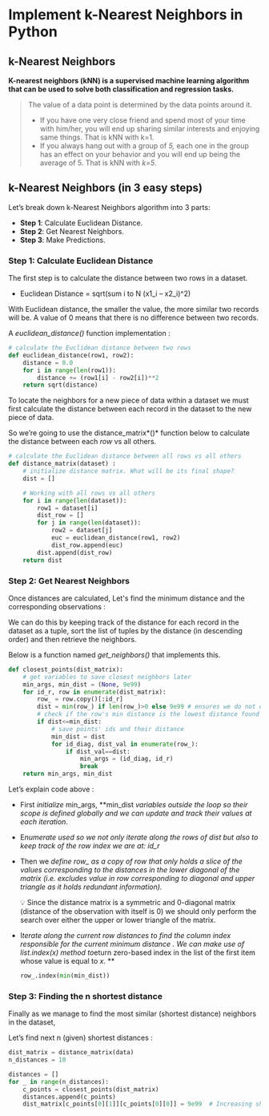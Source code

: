 # Implement k-Nearest Neighbors in Python

## k-Nearest Neighbors

**K-nearest neighbors (kNN) is a supervised machine learning algorithm that can be used to solve both classification and regression tasks.** 

> The value of a data point is determined by the data points around it.
> 
> - If you have one very close friend and spend most of your time with him/her, you will end up sharing similar interests and enjoying same things. That is kNN with k=1.
> - If you always hang out with a group of *5,* each one in the group has an effect on your behavior and you will end up being the average of 5. That is kNN with *k=5*.

## k-Nearest Neighbors (in 3 easy steps)

Let’s break down k-Nearest Neighbors algorithm into 3 parts:

- **Step 1**: Calculate Euclidean Distance.
- **Step 2**: Get Nearest Neighbors.
- **Step 3**: Make Predictions.

### Step 1: Calculate Euclidean Distance

The first step is to calculate the distance between two rows in a dataset.

- Euclidean Distance = sqrt(sum i to N (x1_i – x2_i)^2)

With Euclidean distance, the smaller the value, the more similar two records will be. A value of 0 means that there is no difference between two records.

A *euclidean_distance()* function implementation :

```python
# calculate the Euclidean distance between two rows
def euclidean_distance(row1, row2):
    distance = 0.0
    for i in range(len(row1)):
        distance += (row1[i] - row2[i])**2
    return sqrt(distance)
```

To locate the neighbors for a new piece of data within a dataset we must first calculate the distance between each record in the dataset to the new piece of data. 

So we’re going to use the distance_matrix*()* function below to calculate the distance between each *row* vs all others.

```python
# calculate the Euclidean distance between all rows vs all others
def distance_matrix(dataset) :
    # initialize distance matrix. What will be its final shape?
    dist = []

    # Working with all rows vs all others
    for i in range(len(dataset)):
        row1 = dataset[i]
        dist_row = []
        for j in range(len(dataset)):
            row2 = dataset[j]
            euc = euclidean_distance(row1, row2)
            dist_row.append(euc)
        dist.append(dist_row)
    return dist
```

### Step 2: Get Nearest Neighbors

Once distances are calculated, Let's find the  minimum distance and the corresponding observations :

We can do this by keeping track of the distance for each record in the dataset as a tuple, sort the list of tuples by the distance (in descending order) and then retrieve the neighbors.

Below is a function named *get_neighbors()* that implements this.

```python
def closest_points(dist_matrix):
    # get variables to save closest neighbors later
    min_args, min_dist = (None, 9e99)
    for id_r, row in enumerate(dist_matrix):
        row_ = row.copy()[:id_r]
        dist = min(row_) if len(row_)>0 else 9e99 # ensures we do not call the min() function on an empty list
        # check if the row's min distance is the lowest distance found so far
        if dist<=min_dist:
            # save points' ids and their distance
            min_dist = dist 
            for id_diag, dist_val in enumerate(row_):
                if dist_val==dist:
                    min_args = (id_diag, id_r)
                    break
    return min_args, min_dist
```

Let’s explain code above :

- First *initialize* min_args,  **min_dist *variables outside the loop so their scope is defined globally and we can update and track their values at each iteration.*
- E*numerate used so we not only iterate along the rows of dist but also to keep track of the row index we are at: id_r*
- Then we *define row_ as a copy of row that only holds a slice of the values corresponding to the distances in the lower diagonal of the matrix (i.e. excludes value in row corresponding to diagonal and upper triangle as it holds redundant information).*
    
    <aside>
    💡 Since the distance matrix is a symmetric and 0-diagonal matrix (distance of the observation with itself is 0) we should only perform the search over either the upper or lower triangle of the matrix.
    
    </aside>
    
- I*terate along the current row distances t*o *find the column index responsible for the current minimum  distance . We can make use of list.index(x) method to*eturn zero-based index in the list of the first item whose value is equal to *x*. **
    
    ```python
    row_.index(min(min_dist))
    ```
    

### Step 3: Finding the n shortest distance

Finally as we manage to find the most similar (shortest distance) neighbors in the dataset, 

Let’s find next n (given) shortest distances :

```python
dist_matrix = distance_matrix(data)
n_distances = 10

distances = []
for _ in range(n_distances):
    c_points = closest_points(dist_matrix)
    distances.append(c_points)
    dist_matrix[c_points[0][1]][c_points[0][0]] = 9e99  # Increasing shortest distance value to find the next shortest distance
```